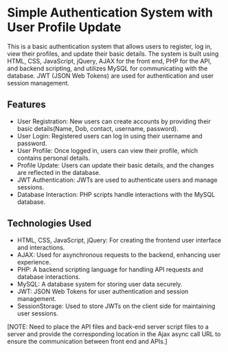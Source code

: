 # Simple Authentication System with User Profile Update

This is a basic authentication system that allows users to register, log in, view their profiles, and update their basic details. The system is built using HTML, CSS, JavaScript, jQuery, AJAX for the front end, PHP for the API, and backend scripting, and utilizes MySQL for communicating with the database. JWT (JSON Web Tokens) are used for authentication and user session management.

## Features

- User Registration: New users can create accounts by providing their basic details(Name, Dob, contact, username, password).
- User Login: Registered users can log in using their username and password.
- User Profile: Once logged in, users can view their profile, which contains personal details.
- Profile Update: Users can update their basic details, and the changes are reflected in the database.
- JWT Authentication: JWTs are used to authenticate users and manage sessions.
- Database Interaction: PHP scripts handle interactions with the MySQL database.

## Technologies Used

- HTML, CSS, JavaScript, jQuery: For creating the frontend user interface and interactions.
- AJAX: Used for asynchronous requests to the backend, enhancing user experience.
- PHP: A backend scripting language for handling API requests and database interactions.
- MySQL: A database system for storing user data securely.
- JWT: JSON Web Tokens for user authentication and session management.
- SessionStorage: Used to store JWTs on the client side for maintaining user sessions.


[NOTE: Need to place the API files and back-end server script files to a server and provide the corresponding location in the Ajax async call URL to ensure the communication between front end and APIs.]
